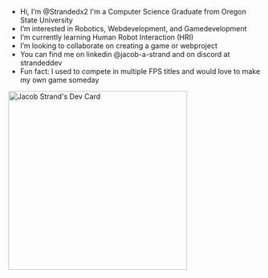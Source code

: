 -  Hi, I’m @Strandedx2 I'm a Computer Science Graduate from Oregon State University
-  I’m interested in Robotics, Webdevelopment, and Gamedevelopment
-  I’m currently learning Human Robot Interaction (HRI)
-  I’m looking to collaborate on creating a game or webproject 
-  You can find me on linkedin @jacob-a-strand and on discord at strandeddev
-  Fun fact: I used to compete in multiple FPS titles and would love to make my own game someday
  
<a href="https://app.daily.dev/jacobstrand"><img src="https://api.daily.dev/devcards/v2/AaPxowXJko62aDS5zW478.png?r=fls&type=default" width="356" alt="Jacob Strand's Dev Card"/></a>
<!---
Strandedx2/Strandedx2 is a ✨ special ✨ repository because its `README.md` (this file) appears on your GitHub profile.
You can click the Preview link to take a look at your changes.
--->
